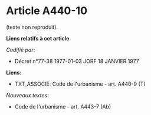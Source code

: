 # Article A440-10

(texte non reproduit).

**Liens relatifs à cet article**

_Codifié par_:

  - Décret n°77-38 1977-01-03 JORF 18 JANVIER 1977

**Liens**:

  - TXT_ASSOCIE: Code de l'urbanisme - art. A440-9 (T)

_Nouveaux textes_:

  - Code de l'urbanisme - art. A443-7 (Ab)
